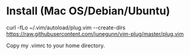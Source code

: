 # Install (Mac OS/Debian/Ubuntu)
curl -fLo ~/.vim/autoload/plug.vim --create-dirs \
    https://raw.githubusercontent.com/junegunn/vim-plug/master/plug.vim

Copy my .vimrc to your home directory.
